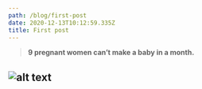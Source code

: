 ```yaml
---
path: /blog/first-post
date: 2020-12-13T10:12:59.335Z
title: First post
---
```


> **9 pregnant women can’t make a baby in a month.**

## ![alt text](https://miro.medium.com/max/814/0*bXHZZJtn2IVA2PXf.jpg "Logo Title Text 1")
